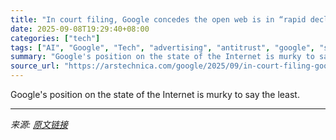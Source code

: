 ```yaml
---
title: "In court filing, Google concedes the open web is in “rapid decline”"
date: 2025-09-08T19:29:40+08:00
categories: ["tech"]
tags: ["AI", "Google", "Tech", "advertising", "antitrust", "google", "search"]
summary: "Google's position on the state of the Internet is murky to say the least."
source_url: "https://arstechnica.com/google/2025/09/in-court-filing-google-concedes-the-open-web-is-in-rapid-decline/"
---
```


Google's position on the state of the Internet is murky to say the least.

---

*来源: [原文链接](https://arstechnica.com/google/2025/09/in-court-filing-google-concedes-the-open-web-is-in-rapid-decline/)*
